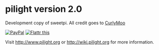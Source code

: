 pilight version 2.0
=======

Development copy of sweetpi. All credit goes to [CurlyMoo](https://github.com/pilight/pilight) 

<a class="donate" href="https://www.paypal.com/cgi-bin/webscr?cmd=_donations&business=curlymoo1%40gmail%2ecom&lc=US&item_name=curlymoo&no_note=0&currency_code=USD&bn=PP%2dDonationsBF%3abtn_donate_SM%2egif%3aNonHostedGuest" target="_blank">
<img alt="PayPal" title="PayPal" border="0" src="https://www.paypalobjects.com/en_US/i/btn/btn_donate_SM.gif" style="max-width:100%;"></a>
<a href="https://flattr.com/submit/auto?user_id=pilight&url=http%3A%2F%2Fwww.pilight.org" target="_blank"><img src="http://api.flattr.com/button/flattr-badge-large.png" alt="Flattr this" title="Flattr this" border="0"></a>

Visit http://www.pilight.org or http://wiki.pilight.org for more information.
